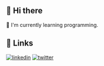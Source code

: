 
## 👋 Hi there

🧠 I'm currently learning programming.




## 🔗 Links
[![linkedin](https://img.shields.io/badge/linkedin-0A66C2?style=for-the-badge&logo=linkedin&logoColor=white)](https://www.linkedin.com/in/artur-adigamov-103a28294/)
[![twitter](https://img.shields.io/badge/xing-white?style=for-the-badge&logo=xing&logoColor=green&link=https%3A%2F%2Fwww.xing.com%2F
)](https://www.xing.com/profile/Artur_Adigamov/)

